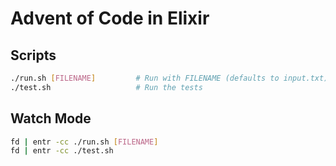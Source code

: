 # Advent of Code in Elixir

## Scripts

```sh
./run.sh [FILENAME]         # Run with FILENAME (defaults to input.txt)
./test.sh                   # Run the tests
```

## Watch Mode

```sh
fd | entr -cc ./run.sh [FILENAME]
fd | entr -cc ./test.sh
```
